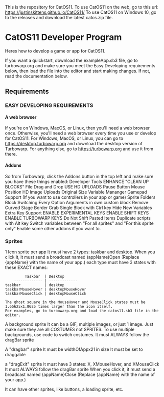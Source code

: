 This is the repository for CatOS11. To use CatOS11 on the web, go to this url: https://justinskittens.github.io/CatOS11/ To use CatOS11 on Windows 10, go to the releases and download the latest catos.zip file.

CatOS11 Developer Program
==========================
Heres how to develop a game or app for CatOS11.

If you want a quickstart, download the exampleApp.sb3 file, go to turbowarp.org and make sure you meet the Easy Developing requirements below, then load the file into the editor and start making changes. If not, read the documentation below.

## Requirements ##

### EASY DEVELOPING REQUIREMENTS ###
#### A web browser ####
If you're on Windows, MacOS, or Linux, then you'll need a web browser once. Otherwise, you'll need a web browser every time you use or develop for CatOS11.
For Windows, MacOS, or Linux, you can go to https://desktop.turbowarp.org and download the desktop version of Turbowarp. For anything else, go to https://turbowarp.org and use it from there.
#### Addons ####
So from Turbowarp, click the Addons button in the top left and make sure you have these things enabled:
Developer Tools
    ENHANCE "CLEAN UP BLOCKS"
File Drag and Drop
    USE HD UPLOADS
Pause Button
Mouse Position
HD Image Uploads
    Original Size
Variable Mananger
Gamepad Support (If you want to use controllers in your app or game)
Sprite Folders
Block Switching
   Every Option
   Arguments in own custom block
Remove Curved Stage Border
Grab Single Block with Ctrl key
Hide New Variables
Extra Key Support
   ENABLE EXPERIMENTAL KEYS
   ENABLE SHIFT KEYS
   ENABLE TURBOWARP KEYS
Do Not Shift Pasted Items
Duplicate scripts with Alt key
Switch variables between "For all sprites" and "For this sprite only"
Enable some other addons if you want to.

### Sprites ###
1 Icon sprite per app
    It must have 2 types: taskbar and desktop.
    When you click it, it must send a broadcast named (appName)Open (Replace {appName} with the name of your app.)
    each type must have 3 states with these EXACT names:
    
             Taskbar  | Desktop
        ------------- | -------------
    taskbar           | desktop
    taskbarMouseHover | desktopMouseHover
    taskbarMouseClick | desktopMouseClick
    
    The ghost square in the MouseHover and MouseClick states must be 1.65625x1.0625 times larger than the icon itself.
    For examples, go to turbowarp.org and load the catos11.sb3 file in the editor.
    
    
A background sprite
     It can be a GIF, multiple images, or just 1 image. Just make sure they are all COSTUMES not SPRITES.
     To use multiple backgrounds, use code to switch costumes.
     It must ALWAYS follow the dragBar sprite
     
A "dragbar" sprite
     It must be widthOfAppx21 in size
     It must be set to draggable

a "dragExit" sprite
     It must have 3 states: X, XMouseHover, and XMouseClick
     It must ALWAYS follow the dragBar sprite
     When you click it, it must send a broadcast named {appName}Close (Replace {appName} with the name of your app.)
       
It can have other sprites, like buttons, a loading sprite, etc.
       
       
